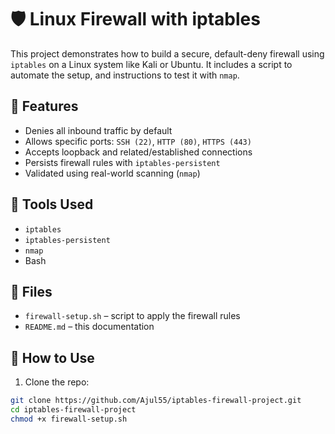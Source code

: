 # 🛡️ Linux Firewall with iptables

This project demonstrates how to build a secure, default-deny firewall using `iptables` on a Linux system like Kali or Ubuntu. It includes a script to automate the setup, and instructions to test it with `nmap`.

## 🎯 Features

- Denies all inbound traffic by default
- Allows specific ports: `SSH (22)`, `HTTP (80)`, `HTTPS (443)`
- Accepts loopback and related/established connections
- Persists firewall rules with `iptables-persistent`
- Validated using real-world scanning (`nmap`)

## 🧰 Tools Used

- `iptables`
- `iptables-persistent`
- `nmap`
- Bash

## 📂 Files

- `firewall-setup.sh` – script to apply the firewall rules
- `README.md` – this documentation

## 🚀 How to Use

1. Clone the repo:

```bash
git clone https://github.com/Ajul55/iptables-firewall-project.git
cd iptables-firewall-project
chmod +x firewall-setup.sh
